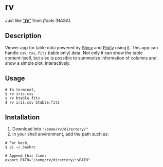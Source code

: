 # rv
Just like ["***fv***"](https://heasarc.gsfc.nasa.gov/ftools/fv/) from *ftools* (NASA).
## Description
Viewer app for table data powered by [Shiny](https://shiny.rstudio.com) and [Plotly](https://plotly.com/r/) using [`R`](https://www.r-project.org). This app can handle `csv`, `tsv`, `fits` (table only) data. Not only it can show the table content itself, but also is possible to summarize information of columns and show a simple plot, interactively. 

## Usage
```
# In terminal,
$ rv iris.csv
$ rv btable.fits
$ rv iris.csv btable.fits
```

## Installation
> 
1. Download into `"/some/rv/directory/"`
2. In your shell environment, add the path such as:

```
# For bash, 
$ vi ~/.bashrc

# Append this line:
export PATH="/some/rv/directory/:$PATH"
```

